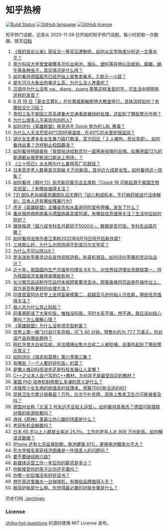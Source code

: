 # 知乎热榜
[![Build Status](https://github.com/ToWeLong/zhihu-hot-questions/workflows/CI/badge.svg)](https://github.com/ToWeLong/zhihu-hot-questions/actions)
[![GitHub language](https://img.shields.io/badge/language-golang-orange.svg)](https://golang.org/)
[![GitHub license](https://img.shields.io/github/license/ToWeLong/zhihu-hot-questions)](https://github.com/ToWeLong/zhihu-hot-questions/blob/main/LICENSE)

知乎热门话题，记录从 2020-11-29 日开始的知乎热门话题。每小时抓取一次数据，按天[归档](./archives)

<!-- BEGIN -->

1. [《我的县长父亲》获征文一等奖后遭删除，如何从文学角度分析这一文章水平？](https://www.zhihu.com/question/554365776)
1. [南方科技大学食堂被曝多次吃出电池、烟头、塑料等异物以及蚯蚓、蟑螂、蜗牛等各种虫子，真实情况是什么样？](https://www.zhihu.com/question/554163643)
1. [如何看待德国超市已经开始上架售卖柴禾，3 欧元一小袋？](https://www.zhihu.com/question/553972263)
1. [犀牛河马大象出肉量这么高，为什么没人养着吃？](https://www.zhihu.com/question/40006248)
1. [汉语中为什么没有 yai、diang、zuang 等等这样发音的字，可生活中明明有这样的发音？](https://www.zhihu.com/question/554016086)
1. [9 月 19 日「英女王葬礼」在伦敦威斯敏斯特大教堂举行，具体流程如何？有哪些文化习俗？](https://www.zhihu.com/question/554342210)
1. [贵阳三名干部因三荔高速重大交通事故被组织处理，这起到了哪些警示作用？](https://www.zhihu.com/question/554387184)
1. [为什么很多人不喜欢内向的人?](https://www.zhihu.com/question/263345051)
1. [如何评价《英雄联盟》电竞选手 Doinb 举办的 LBL 赛事？](https://www.zhihu.com/question/553960226)
1. [为什么人无法忍受40℃的环境温度，在40℃的水里却很滋润？](https://www.zhihu.com/question/67357858)
1. [湖北女生遭多名女生暴力殴打欺凌，官方回应「 2 人被拘，校长免职」，如何看待此事？怎样制止校园霸凌？](https://www.zhihu.com/question/553861981)
1. [如何看待特朗普称「我曾经送给默克尔一面用来投降的白旗，如果德国72%的能源都从俄罗斯进口能派上用场」？](https://www.zhihu.com/question/554312112)
1. [《三十而已》太太圈为什么要用茶厂坑顾佳？](https://www.zhihu.com/question/409166704)
1. [日本百岁老人数量首次突破 9 万创新高，其中近九成是女性，如何看待这一现象？](https://www.zhihu.com/question/554318311)
1. [如何看待《柳叶刀》杂志新冠委员会主席称「Covid-19 可能起源于美国生物实验室」？有哪些值得关注？](https://www.zhihu.com/question/541154437)
1. [731 部队老兵揭露恶魔部队滔天罪行「幼儿制成标本，不打麻药就进行活体解剖」日本人还有哪些残暴行为?](https://www.zhihu.com/question/554239479)
1. [虎牙《英雄联盟》主播姿态和水晶哥同时宣布停播，发生了什么？](https://www.zhihu.com/question/552036859)
1. [重庆猴痘病例病毒与德国病毒高度同源，有哪些信息值得关注？生活中应如何防护？](https://www.zhihu.com/question/554352414)
1. [媒体报道「超六成专科生月薪低于5000元」，数据是否可信，专科生出路在哪？](https://www.zhihu.com/question/553773938)
1. [如何看待龙族作者江南称2022年9月19日将开启新连载?](https://www.zhihu.com/question/549081536)
1. [三体那么好，为什么刘慈欣得不到诺贝尔文学奖？](https://www.zhihu.com/question/554068601)
1. [为什么不可以除以0？](https://www.zhihu.com/question/29365241)
1. [罗永浩批苹果灵动岛宣传视频造假，称真机很丑，如何评价苹果的灵动岛设计？](https://www.zhihu.com/question/554369068)
1. [近十年，我国国内生产总值年均增长 6.6 %，对世界经济增长贡献居第一，将为我国经济发展带来哪些影响？](https://www.zhihu.com/question/554328945)
1. [长沙某饮品店制作饮品时未按顾客要求去冰，顾客直接将饮品倒在操作台上，双方是否有更好的处理方法？](https://www.zhihu.com/question/554326875)
1. [印度首富阿达尼登上全球富豪榜第二，超越亚马逊创始人贝佐斯，哪些信息值得关注？](https://www.zhihu.com/question/554221443)
1. [狼人杀为什么禁止贴脸？](https://www.zhihu.com/question/462970840)
1. [同事离职请了大家吃饭，唯独没叫我，平时关系不错，想不通，我应该纠结心塞吗？怎么缓解心情？](https://www.zhihu.com/question/539307553)
1. [《英雄联盟》为什么没有坦克型刺客？](https://www.zhihu.com/question/553985220)
1. [世界上第一辆飞行自行车亮相，可飞 40 分钟，预售价约为 77.7 万美元，你对该产品有哪些期待？](https://www.zhihu.com/question/554208054)
1. [网红烹食大白鲨后续，非法猎捕出售大白鲨二人被批捕，该事件起到了哪些警示意义？](https://www.zhihu.com/question/554336002)
1. [如何评价《瑞克和莫蒂》第六季第三集？](https://www.zhihu.com/question/552121675)
1. [有哪些「一个人要好好吃饭」的菜？](https://www.zhihu.com/question/554108178)
1. [是懒人推动科技进步还是科技发展让人变懒？](https://www.zhihu.com/question/553145218)
1. [C++之父本人自己写的C++教材，为何并不是最受欢迎的教材？](https://www.zhihu.com/question/550407460)
1. [美国 PhD 培养机制修那么多课的意义是什么？](https://www.zhihu.com/question/553868508)
1. [求推荐个女生用的颜值高的轻薄本，预算7000有合适的吗?](https://www.zhihu.com/question/551192344)
1. [昆铁卫生巾累计销量超 1 万包，仅次于扑克牌，高铁上售卖卫生巾可能被普及吗？](https://www.zhihu.com/question/554264218)
1. [德国州长称「北溪 2 号永远不会投入运营」，如何看待其表态？德国可能摆脱对俄的能源依赖吗？](https://www.zhihu.com/question/554392897)
1. [游戏《原神》里最让你心酸的场面是什么？](https://www.zhihu.com/question/462389144)
1. [考研有机会躺赢吗？](https://www.zhihu.com/question/553386808)
1. [日本 65 岁以上人群就业率达 25.1％，工作的老年人达 909 万创新高，如何解读该数据？](https://www.zhihu.com/question/554335192)
1. [iPhone 还有七天延保到期，电池健康 81%，更换电池概率大不大？](https://www.zhihu.com/question/457837795)
1. [在大学报名家庭经济困难是一件很丢人的问题吗？](https://www.zhihu.com/question/553599475)
1. [要不要继续刷六级?](https://www.zhihu.com/question/550315107)
1. [新媒体运营工作一年后你的薪资是多少？](https://www.zhihu.com/question/396624078)
1. [你能接受你的孩子比你还平庸吗？](https://www.zhihu.com/question/554277673)
1. [你哪一刻后悔没有好好读书？](https://www.zhihu.com/question/554098171)
1. [想在家这里置办一台咖啡机，有哪些品牌值得入手？](https://www.zhihu.com/question/552722694)
1. [极简护肤是什么啊，你觉得最必要的护肤步骤是什么？](https://www.zhihu.com/question/485661098)

<!-- END -->

历史归档 [./archives](./archives)


### License
[zhihu-hot-questions](https://github.com/towelong/zhihu-hot-questions) 的源码使用 MIT License 发布。
